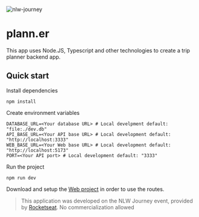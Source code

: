 ![nlw-journey](https://github.com/indianaJonathan/nlw-journey-react/assets/22666576/56ba4c58-19f1-4989-888f-879c4b358697)
# plann.er

This app uses Node.JS, Typescript and other technologies to create a trip planner backend app.

## Quick start

Install dependencies
```shell
npm install
```

Create environment variables
```env
DATABASE_URL=<Your database URL> # Local develpment default: "file:./dev.db"
API_BASE_URL=<Your API base URL> # Local development default: "http://localhost:3333"
WEB_BASE_URL=<Your Web base URL> # Local development default: "http://localhost:5173"
PORT=<Your API port> # Local development default: "3333"

```

Run the project
```shell
npm run dev
```
Download and setup the [Web project](https://github.com/indianaJonathan/nlw-journey-react) in order to use the routes.

> This application was developed on the NLW Journey event, provided by [Rocketseat](https://www.rocketseat.com.br/). No commercialization allowed
